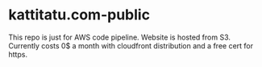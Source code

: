 # kattitatu.com-public
This repo is just for AWS code pipeline.
Website is hosted from S3. Currently costs 0$ a month with cloudfront distribution and a free cert for https.

